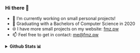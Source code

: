 ### Hi there 👋

- 🔭 I’m currently working on small personal projects!
- 🌱 Graduating with a Bachelors of Computer Science in 2020
- 🌐 I have more small projects on my website: [fmz.pw](fmz.pw)
- 📫 Feel free to get in contact: <me@fmz.pw>
<details>
	<summary><b> Github Stats 📊 </b></summary>

![Stats](https://github-readme-stats.vercel.app/api?username=frankmarazita&count_private=true&hide=stars,issues,contribs&hide_border=true&custom_title=Frank's%20GitHub%20Stats)
![Top Langs](https://github-readme-stats.vercel.app/api/top-langs/?username=frankmarazita&layout=compact&hide=C&hide_border=true&count_private=true)
</details>
